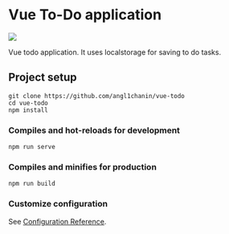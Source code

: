# Vue To-Do application
![](https://user-images.githubusercontent.com/68481069/232326808-c23c8dfd-57eb-468a-8f23-49102784127f.gif)

Vue todo application. It uses localstorage for saving to do tasks.

## Project setup
```
git clone https://github.com/angl1chanin/vue-todo
cd vue-todo
npm install
```

### Compiles and hot-reloads for development
```
npm run serve
```

### Compiles and minifies for production
```
npm run build
```

### Customize configuration
See [Configuration Reference](https://cli.vuejs.org/config/).
